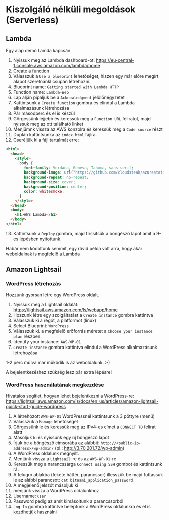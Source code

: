 # Kiszolgáló nélküli megoldások (Serverless)

## Lambda

Egy alap demó Lamda kapcsán.

1.  Nyissuk meg az Lambda dashboard-ot: https://eu-central-1.console.aws.amazon.com/lambda/home
2.  [Create a function](https://eu-central-1.console.aws.amazon.com/lambda/home/create/function?firstrun=true)
3.  Válasszuk a `Use a blueprint` lehetőséget, hiszen egy már előre megírt alapot szeretnánkl csupán létrehozni.
4.  Blueprint name: `Getting started with Lambda HTTP`
5.  Function name: `Lambda-Web`
6.  Lap alján pipáljuk be a `Acknowledgment` jelölőnégyzetet
7.  Kattintsunk a `Create function` gombra és elindul a Lambda alkalmazásunk létrehozása
8.  Pár másodperc és el is készül
9.  Görgessünk lejjebb és keressük meg a `Function URL` feliratot, majd nyissuk meg az ott található linket
10. Menjümnk vissza az AWS konzolra és keressük meg a `Code source` részt
11. Duplán kattintsunka az `index.html` fájlra.
12. Cseréljük ki a fájl tartalmát erre:

```html
<html>
  <head>
    <style>
      body {
        font-family: Verdana, Geneva, Tahoma, sans-serif;
        background-image: url("https://github.com/cloudsteak/azurestaticwebsite/blob/main/assets/images/laptop-gf2f68ed68_1920.jpg?raw=true");
        background-repeat: no-repeat;
        background-size: cover;
        background-position: center;
        color: whitesmoke;
      }
    </style>
  </head>
  <body>
    <h1>AWS Lambda</h1>
  </body>
</html>
```

13. Kattintsunk a `Deploy` gombra, majd frissítsük a böngésző lapot amit a 9-es lépésben nyitottunk.

Habár nem kódoltunk semmit, egy rövid példa volt arra, hogy akár weboldalnak is megfelelő a Lambda

## Amazon Lightsail

### WordPress létrehozás

Hozzunk gyorsan létre egy WordPress oldalt.

1. Nyissuk meg a Lightsail oldalát: https://lightsail.aws.amazon.com/ls/webapp/home
2. Hozzunk létre egy szolgáltatást a `Create instance` gombra kattintva
3. Válasszuk ki a régót, a platformot (linux)
4. Select Blueprint: `WordPress`
5. Válasszuk ki. a megfelelő erőforrás méretet a `Choose your instance plan` részben.
6. Identify your instance: `AWS-WP-01`
7. `Create instance` gombra kattintva elindul a WordPress alkalmazásunk létrehozása

1-2 perc múlva már működik is az weboldalunk. :-)

A bejelentkezéshez szükség lesz pár extra lépésre!

### WordPress használatának megkezdése

Hivatalos segítlet, hogyan lehet bejelentkezni a WordPress-re: https://lightsail.aws.amazon.com/ls/docs/en_us/articles/amazon-lightsail-quick-start-guide-wordpress

1. A létrehozott `AWS-WP-01` WordPressnél kattintsunk a 3 pöttyre (menü)
2. Válasszuk a `Manage` lehetőséget
3. Görgessünk le és keressük meg az IPv4-es címet a `CONNECT TO` felirat alatt
4. Másoljuk ki és nyissunk egy új böngésző lapot
5. Írjuk be a böngésző címsorába az alábbit: `http://<public-ip-address>/wp-admin/` (pl.: http://3.70.201.72/wp-admin)
6. A WordPress oldalunk megnyílt.
7. Menjünk vissza a `Lightsail`-re és az `AWS-WP-01`-re
8. Keressük meg a narancssárga `Connect using SSH` gombot és kattintsunk rá.
9. A felugró ablakba (fekete háttér, parancssor) illesszük be majd futtassuk le az alábbi parancsot: `cat bitnami_application_password`
10. A megjelenő jelszót másoljuk ki
11. menjünk vissza a WordPress oldalunkhoz
12. Username: `user`
13. Password pedig az amit kimásoltunk a parancssorból
14. `Log In` gombra kattintve beléptünk a WordPress oldalunkra és el is kezdhetjük használni
